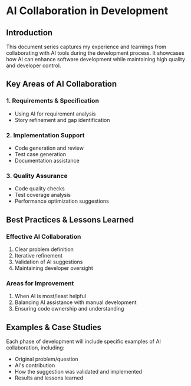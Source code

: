 # AI Collaboration in Development

## Introduction

This document series captures my experience and learnings from collaborating with AI tools during the development process. It showcases how AI can enhance software development while maintaining high quality and developer control.

## Key Areas of AI Collaboration

### 1. Requirements & Specification

- Using AI for requirement analysis
- Story refinement and gap identification

### 2. Implementation Support

- Code generation and review
- Test case generation
- Documentation assistance

### 3. Quality Assurance

- Code quality checks
- Test coverage analysis
- Performance optimization suggestions

## Best Practices & Lessons Learned

### Effective AI Collaboration

1. Clear problem definition
2. Iterative refinement
3. Validation of AI suggestions
4. Maintaining developer oversight

### Areas for Improvement

1. When AI is most/least helpful
2. Balancing AI assistance with manual development
3. Ensuring code ownership and understanding

## Examples & Case Studies

Each phase of development will include specific examples of AI collaboration, including:

- Original problem/question
- AI's contribution
- How the suggestion was validated and implemented
- Results and lessons learned
